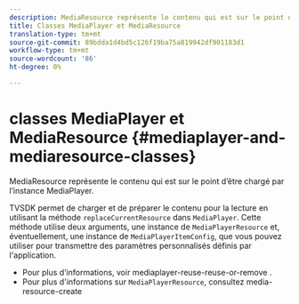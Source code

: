 ```yaml
---
description: MediaResource représente le contenu qui est sur le point d’être chargé par l’instance MediaPlayer.
title: Classes MediaPlayer et MediaResource
translation-type: tm+mt
source-git-commit: 89bdda1d4bd5c126f19ba75a819942df901183d1
workflow-type: tm+mt
source-wordcount: '86'
ht-degree: 0%

---
```



# classes MediaPlayer et MediaResource {#mediaplayer-and-mediaresource-classes}

MediaResource représente le contenu qui est sur le point d’être chargé par l’instance MediaPlayer.

<!--<a id="section_431AB7221E0249BF949EC72EEB9B428A"></a>-->

TVSDK permet de charger et de préparer le contenu pour la lecture en utilisant la méthode `replaceCurrentResource` dans `MediaPlayer`. Cette méthode utilise deux arguments, une instance de `MediaPlayerResource` et, éventuellement, une instance de `MediaPlayerItemConfig`, que vous pouvez utiliser pour transmettre des paramètres personnalisés définis par l&#39;application.

* Pour plus d’informations, voir mediaplayer-reuse-reuse-or-remove .
* Pour plus d&#39;informations sur `MediaPlayerResource`, consultez media-resource-create


